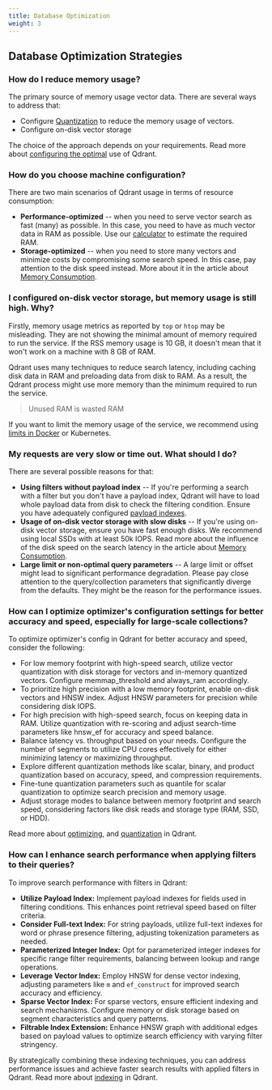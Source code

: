 ```yaml
---
title: Database Optimization
weight: 3
---
```


## Database Optimization Strategies

### How do I reduce memory usage?

The primary source of memory usage vector data. There are several ways to address that:

- Configure [Quantization](../../guides/quantization/) to reduce the memory usage of vectors.
- Configure on-disk vector storage

The choice of the approach depends on your requirements.
Read more about [configuring the optimal](../../tutorials/optimize/) use of Qdrant.

### How do you choose machine configuration?

There are two main scenarios of Qdrant usage in terms of resource consumption:

- **Performance-optimized** -- when you need to serve vector search as fast (many) as possible. In this case, you need to have as much vector data in RAM as possible. Use our [calculator](https://cloud.qdrant.io/calculator) to estimate the required RAM.
- **Storage-optimized** -- when you need to store many vectors and minimize costs by compromising some search speed. In this case, pay attention to the disk speed instead. More about it in the article about [Memory Consumption](../../../articles/memory-consumption/).

### I configured on-disk vector storage, but memory usage is still high. Why?

Firstly, memory usage metrics as reported by `top` or `htop` may be misleading. They are not showing the minimal amount of memory required to run the service.
If the RSS memory usage is 10 GB, it doesn't mean that it won't work on a machine with 8 GB of RAM.

Qdrant uses many techniques to reduce search latency, including caching disk data in RAM and preloading data from disk to RAM.
As a result, the Qdrant process might use more memory than the minimum required to run the service.

> Unused RAM is wasted RAM

If you want to limit the memory usage of the service, we recommend using [limits in Docker](https://docs.docker.com/config/containers/resource_constraints/#memory) or Kubernetes.

### My requests are very slow or time out. What should I do?

There are several possible reasons for that:

- **Using filters without payload index** -- If you're performing a search with a filter but you don't have a payload index, Qdrant will have to load whole payload data from disk to check the filtering condition. Ensure you have adequately configured [payload indexes](../../concepts/indexing/#payload-index).
- **Usage of on-disk vector storage with slow disks** -- If you're using on-disk vector storage, ensure you have fast enough disks. We recommend using local SSDs with at least 50k IOPS. Read more about the influence of the disk speed on the search latency in the article about [Memory Consumption](../../../articles/memory-consumption/).
- **Large limit or non-optimal query parameters** -- A large limit or offset might lead to significant performance degradation. Please pay close attention to the query/collection parameters that significantly diverge from the defaults. They might be the reason for the performance issues.

### How can I optimize optimizer's configuration settings for better accuracy and speed, especially for large-scale collections?

To optimize optimizer's config in Qdrant for better accuracy and speed, consider the following:

- For low memory footprint with high-speed search, utilize vector quantization with disk storage for vectors and in-memory quantized vectors. Configure memmap_threshold and always_ram accordingly.
- To prioritize high precision with a low memory footprint, enable on-disk vectors and HNSW index. Adjust HNSW parameters for precision while considering disk IOPS.
- For high precision with high-speed search, focus on keeping data in RAM. Utilize quantization with re-scoring and adjust search-time parameters like hnsw_ef for accuracy and speed balance.
- Balance latency vs. throughput based on your needs. Configure the number of segments to utilize CPU cores effectively for either minimizing latency or maximizing throughput.
- Explore different quantization methods like scalar, binary, and product quantization based on accuracy, speed, and compression requirements.
- Fine-tune quantization parameters such as quantile for scalar quantization to optimize search precision and memory usage.
- Adjust storage modes to balance between memory footprint and search speed, considering factors like disk reads and storage type (RAM, SSD, or HDD).

Read more about [optimizing](../../guides/optimize/), and [quantization](../../guides/quantization/) in Qdrant.

### How can I enhance search performance when applying filters to their queries?

To improve search performance with filters in Qdrant:

- **Utilize Payload Index:** Implement payload indexes for fields used in filtering conditions. This enhances point retrieval speed based on filter criteria.
- **Consider Full-text Index:** For string payloads, utilize full-text indexes for word or phrase presence filtering, adjusting tokenization parameters as needed.
- **Parameterized Integer Index:** Opt for parameterized integer indexes for specific range filter requirements, balancing between lookup and range operations.
- **Leverage Vector Index:** Employ HNSW for dense vector indexing, adjusting parameters like `m` and `ef_construct` for improved search accuracy and efficiency.
- **Sparse Vector Index:** For sparse vectors, ensure efficient indexing and search mechanisms. Configure memory or disk storage based on segment characteristics and query patterns.
- **Filtrable Index Extension:** Enhance HNSW graph with additional edges based on payload values to optimize search efficiency with varying filter stringency.

By strategically combining these indexing techniques, you can address performance issues and achieve faster search results with applied filters in Qdrant.
Read more about [indexing](../../concepts/indexing/) in Qdrant.

